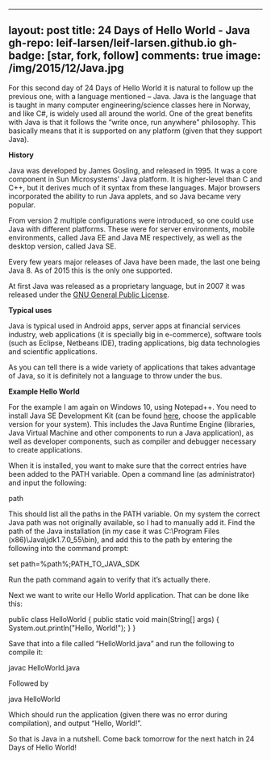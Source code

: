 
---
layout: post
title: 24 Days of Hello World - Java
gh-repo: leif-larsen/leif-larsen.github.io
gh-badge: [star, fork, follow]
comments: true
image: /img/2015/12/Java.jpg
---
    
    
For this second day of 24 Days of Hello World it is natural to follow up the previous one, with a language mentioned – Java. Java is the language that is taught in many computer engineering/science classes here in Norway, and like C#, is widely used all around the world. One of the great benefits with Java is that it follows the “write once, run anywhere” philosophy. This basically means that it is supported on any platform (given that they support Java).

**History**

Java was developed by James Gosling, and released in 1995. It was a core component in Sun Microsystems’ Java platform. It is higher-level than C and C++, but it derives much of it syntax from these languages. Major browsers incorporated the ability to run Java applets, and so Java became very popular.

From version 2 multiple configurations were introduced, so one could use Java with different platforms. These were for server environments, mobile environments, called Java EE and Java ME respectively, as well as the desktop version, called Java SE.

Every few years major releases of Java have been made, the last one being Java 8. As of 2015 this is the only one supported.

At first Java was released as a proprietary language, but in 2007 it was released under the [GNU General Public License](https://en.wikipedia.org/wiki/GNU_General_Public_License).

**Typical uses**

Java is typical used in Android apps, server apps at financial services industry, web applications (it is specially big in e-commerce), software tools (such as Eclipse, Netbeans IDE), trading applications, big data technologies and scientific applications.

As you can tell there is a wide variety of applications that takes advantage of Java, so it is definitely not a language to throw under the bus.

**Example Hello World**

For the example I am again on Windows 10, using Notepad++. You need to install Java SE Development Kit (can be found [here](http://www.oracle.com/technetwork/java/javase/downloads/jdk8-downloads-2133151.html), choose the applicable version for your system). This includes the Java Runtime Engine (libraries, Java Virtual Machine and other components to run a Java application), as well as developer components, such as compiler and debugger necessary to create applications.

When it is installed, you want to make sure that the correct entries have been added to the PATH variable. Open a command line (as administrator) and input the following:

 path

This should list all the paths in the PATH variable. On my system the correct Java path was not originally available, so I had to manually add it. Find the path of the Java installation (in my case it was C:\Program Files (x86)\Java\jdk1.7.0_55\bin), and add this to the path by entering the following into the command prompt:

 set path=%path%;PATH_TO_JAVA_SDK

Run the path command again to verify that it’s actually there.

Next we want to write our Hello World application. That can be done like this:

 public class HelloWorld { public static void main(String[] args) { System.out.println("Hello, World!"); } }

Save that into a file called “HelloWorld.java” and run the following to compile it:

 javac HelloWorld.java

Followed by

 java HelloWorld

Which should run the application (given there was no error during compilation), and output “Hello, World!”.

So that is Java in a nutshell. Come back tomorrow for the next hatch in 24 Days of Hello World!


